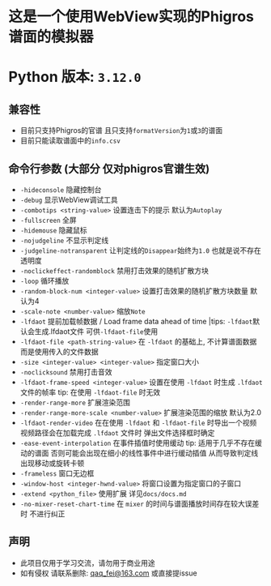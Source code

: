 # 这是一个使用WebView实现的Phigros谱面的模拟器
# Python 版本: `3.12.0`

## 兼容性
- 目前只支持Phigros的官谱 且只支持```formatVersion```为```1```或```3```的谱面
- 目前只能读取谱面中的```info.csv```

## 命令行参数 (大部分 仅对phigros官谱生效)
- ```-hideconsole``` 隐藏控制台
- ```-debug``` 显示WebView调试工具
- ```-combotips <string-value>``` 设置连击下的提示 默认为```Autoplay```
- ```-fullscreen``` 全屏
- ```-hidemouse``` 隐藏鼠标
- ```-nojudgeline``` 不显示判定线
- ```-judgeline-notransparent``` 让判定线的```Disappear```始终为```1.0``` 也就是说不存在透明度
- ```-noclickeffect-randomblock``` 禁用打击效果的随机扩散方块
- ```-loop``` 循环播放
- ```-random-block-num <integer-value>``` 设置打击效果的随机扩散方块数量 默认为4
- ```-scale-note <number-value>``` 缩放```Note```
- ```-lfdaot``` 提前加载帧数据 / Load frame data ahead of time |tips: ```-lfdaot```默认会生成.lfdaot文件 可供```-lfdaot-file```使用
- ```-lfdaot-file <path-string-value>``` 在 ```-lfdaot``` 的基础上, 不计算谱面数据 而是使用传入的文件数据
- ```-size <integer-value> <integer-value>``` 指定窗口大小
- ```-noclicksound``` 禁用打击音效
- ```-lfdaot-frame-speed <integer-value>``` 设置在使用 ```-lfdaot``` 时生成 ```.lfdaot``` 文件的帧率 tip: 在使用 ```-lfdaot-file``` 时无效
- ```-render-range-more``` 扩展渲染范围
- ```-render-range-more-scale <number-value>``` 扩展渲染范围的缩放 默认为2.0
- ```-lfdaot-render-video``` 在在使用 ```-lfdaot``` 和 ```-lfdaot-file``` 时导出一个视频 视频路径会在加载完成 ```.lfdaot``` 文件时 弹出文件选择框时确定
- ```-ease-event-interpolation``` 在事件插值时使用缓动 tip: 适用于几乎不存在缓动的谱面 否则可能会出现在细小的线性事件中进行缓动插值 从而导致判定线出现移动或旋转卡顿
- ```-frameless``` 窗口无边框
- ```-window-host <integer-hwnd-value>``` 将窗口设置为指定窗口的子窗口
- ```-extend <python_file>``` 使用扩展 详见`docs/docs.md`
- ```-no-mixer-reset-chart-time``` 在 `mixer` 的时间与谱面播放时间存在较大误差时 不进行纠正

## 声明
- 此项目仅用于学习交流，请勿用于商业用途
- 如有侵权 请联系删除: qaq_fei@163.com 或直接提issue